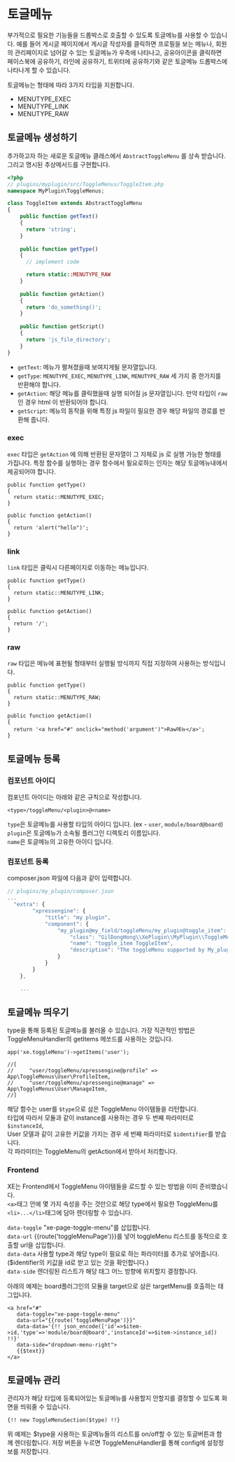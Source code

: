 # 토글메뉴

부가적으로 필요한 기능들을 드롭박스로 호출할 수 있도록 토글메뉴를 사용할 수 있습니다. 예를 들어 게시글 페이지에서 게시글 작성자를 클릭하면 프로필을 보는 메뉴나, 회원의 관리페이지로 넘어갈 수 있는 토글메뉴가 우측에 나타나고, 공유아이콘을 클릭하면 페이스북에 공유하기, 라인에 공유하기, 트위터에 공유하기와 같은 토글메뉴 드롭박스에 나타나게 할 수 있습니다.

  
토글메뉴는 형태에 따라 3가지 타입을 지원합니다.

* MENUTYPE\_EXEC
* MENUTYPE\_LINK
* MENUTYPE\_RAW 

## 토글메뉴 생성하기

추가하고자 하는 새로운 토글메뉴 클래스에서 `AbstractToggleMenu` 를 상속 받습니다. 그리고 명시된 추상메서드를 구현합니다.

```php
<?php
// plugins/myplugin/src/ToggleMenus/ToggleItem.php
namespace MyPlugin\ToggleMenus;

class ToggleItem extends AbstractToggleMenu
{
    public function getText()
    {
      return 'string';
    }
    
    public function getType()
    {
      // implement code

      return static::MENUTYPE_RAW
    }
    
    public function getAction()
    {
      return 'do_something()';
    }
    
    public function getScript()
    {
      return 'js_file_directory';
    }
}
```

* `getText`: 메뉴가 펼쳐졌을때 보여지게될 문자열입니다.
* `getType`: `MENUTYPE_EXEC`, `MENUTYPE_LINK`, `MENUTYPE_RAW` 세 가지 중 한가지를 반환해야 합니다.
* `getAction`: 해당 메뉴를 클릭했을때 실행 되어질 js 문자열입니다. 만약 타입이 `raw` 인 경우 html 이 반환되어야 합니다.
* `getScript`: 메뉴의 동작을 위해 특정 js 파일이 필요한 경우 해당 파일의 경로를 반환해 줍니다.

### exec

`exec` 타입은 `getAction` 에 의해 반환된 문자열이 그 자체로 js 로 실행 가능한 형태를 가집니다. 특정 함수를 실행하는 경우 함수에서 필요로하는 인자는 해당 토글메뉴내에서 제공되어야 합니다.

```text
public function getType()
{
  return static::MENUTYPE_EXEC;
}

public function getAction()
{
  return 'alert("hello")';
}
```

### link

`link` 타입은 클릭시 다른페이지로 이동하는 메뉴입니다.

```text
public function getType()
{
  return static::MENUTYPE_LINK;
}

public function getAction()
{
  return '/';
}
```

### raw

`raw` 타입은 메뉴에 표현될 형태부터 실행될 방식까지 직접 지정하여 사용하는 방식입니다.

```text
public function getType()
{
  return static::MENUTYPE_RAW;
}

public function getAction()
{
  return '<a href="#" onclick="method('argument')">Raw메뉴</a>';
}
```

## 토글메뉴 등록

### 컴포넌트 아이디

컴포넌트 아이디는 아래와 같은 규칙으로 작성합니다.

```text
<type>/toggleMenu/<plugin>@<name>
```

`type`은 토글메뉴를 사용할 타입의 아이디 입니다. \(ex - `user`, `module/board@board`\)   
`plugin`은 토글메뉴가 소속될 플러그인 디렉토리 이름입니다.  
`name`은 토글메뉴의 고유한 아이디 입니다.

### 컴포넌트 등록

composer.json 파일에 다음과 같이 입력합니다.

```javascript
// plugins/my_plugin/composer.json
...
  "extra": {
        "xpressengine": {
            "title": "my plugin",
            "component": {
                "my_plugin@my_field/toggleMenu/my_plugin@toggle_item": {
                    "class": "GilDongHong\\XePlugin\\MyPlugin\\ToggleMenus\\ToggleItem",
                    "name": "toggle_item ToggleItem",
                    "description": "The toggleMenu supported by My_plugin plugin."
                }
            }
        }
    },

    ...
```

## 토글메뉴 띄우기

type을 통해 등록된 토글메뉴를 불러올 수 있습니다. 가장 직관적인 방법은 ToggleMenuHandler의 getItems 메쏘드를 사용하는 것입니다.

```text
app('xe.toggleMenu')->getItems('user');

//[
//     "user/toggleMenu/xpressengine@profile" => App\ToggleMenus\User\ProfileItem,
//     "user/toggleMenu/xpressengine@manage" => App\ToggleMenus\User\ManageItem,
//]
```

해당 함수는 user를 `$type`으로 삼은 ToggleMenu 아이템들을 리턴합니다.   
타입에 따라서 모듈과 같이 instance를 사용하는 경우 두 번째 파라미터로 `$instanceId`,   
User 모델과 같이 고유한 키값을 가지는 경우 세 번째 파라미터로 `$identifier`를 받습니다.  
각 파라미터는 ToggleMenu의 getAction에서 받아서 처리합니다.

### Frontend

XE는 Frontend에서 ToggleMenu 아이템들을 로드할 수 있는 방법을 이미 준비했습니다.   
`<a>`태그 안에 몇 가지 속성을 주는 것만으로 해당 type에서 필요한 ToggleMenu를   
`<li>...</li>`태그에 담아 렌더링할 수 있습니다. 

`data-toggle` "xe-page-toggle-menu"를 삽입합니다.  
`data-url` {{route\('toggleMenuPage'\)}}를 넣어 toggleMenu 리스트를 동적으로 호출할 url을 삽입합니다.  
`data-data` 사용할 type과 해당 type이 필요로 하는 파라미터를 추가로 넣어줍니다.\($identifier의 키값을  id로 받고 있는 것을 확인합니다.\)  
`data-side` 렌더링된 리스트가 해당 태그 어느 방향에 위치할지 결정합니다.

아래의 예제는 board플러그인의 모듈을 target으로 삼은 targetMenu를 호출하는 태그입니다.

```text
<a href="#" 
   data-toggle="xe-page-toggle-menu"
   data-url="{{route('toggleMenuPage')}}"
   data-data='{!! json_encode(['id'=>$item->id,'type'=>'module/board@board','instanceId'=>$item->instance_id]) !!}'
   data-side="dropdown-menu-right">
   {{$text}}
</a>
```

## 토글메뉴 관리

관리자가 해당 타입에 등록되어있는 토글메뉴를 사용할지 안할지를 결정할 수 있도록 화면을 띄워줄 수 있습니다.

```text
{!! new ToggleMenuSection($type) !!}
```

위 예제는 $type을 사용하는 토글메뉴들의 리스트를 on/off할 수 있는 토글버튼과 함께 렌더링합니다. 저장 버튼을 누르면 ToggleMenuHandler를 통해 config에 설정정보를 저장합니다.

